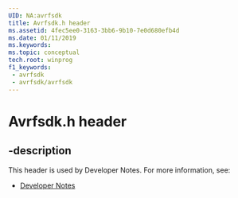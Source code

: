 ```yaml
---
UID: NA:avrfsdk
title: Avrfsdk.h header
ms.assetid: 4fec5ee0-3163-3bb6-9b10-7e0d680efb4d
ms.date: 01/11/2019
ms.keywords: 
ms.topic: conceptual
tech.root: winprog
f1_keywords:
 - avrfsdk
 - avrfsdk/avrfsdk
---
```


# Avrfsdk.h header


## -description

This header is used by Developer Notes. For more information, see:

- [Developer Notes](../_winprog/index.md)

